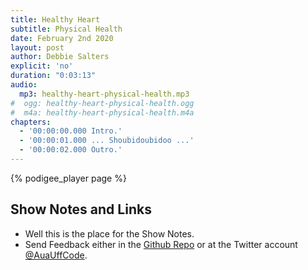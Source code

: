 ```yaml
---
title: Healthy Heart
subtitle: Physical Health
date: February 2nd 2020
layout: post
author: Debbie Salters
explicit: 'no'
duration: "0:03:13"
audio:
  mp3: healthy-heart-physical-health.mp3
#  ogg: healthy-heart-physical-health.ogg
#  m4a: healthy-heart-physical-health.m4a
chapters:
  - '00:00:00.000 Intro.'
  - '00:00:01.000 ... Shoubidoubidoo ...'
  - '00:00:02.000 Outro.'
---
```


{% podigee_player page %}

## Show Notes and Links

  * Well this is the place for the Show Notes.
  * Send Feedback either in the [Github Repo](https://github.com/haslinger/jekyll-octopod) or at the Twitter account [@AuaUffCode](http://twitter.com/@AuaUffCode).